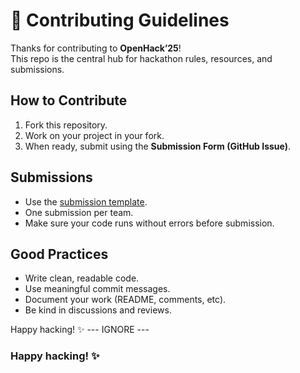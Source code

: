 # 🤝 Contributing Guidelines

Thanks for contributing to **OpenHack’25**!  
This repo is the central hub for hackathon rules, resources, and submissions.

## How to Contribute
1. Fork this repository.
2. Work on your project in your fork.
3. When ready, submit using the **Submission Form (GitHub Issue)**.

## Submissions
- Use the [submission template](.github/ISSUE_TEMPLATE/submission_template.md).  
- One submission per team.  
- Make sure your code runs without errors before submission.

## Good Practices
- Write clean, readable code.
- Use meaningful commit messages.
- Document your work (README, comments, etc).
- Be kind in discussions and reviews.

Happy hacking! ✨
--- IGNORE ---
### Happy hacking! ✨
